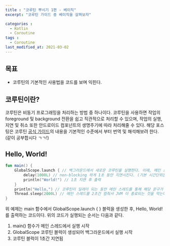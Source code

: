 ```yaml
---
title : "코루틴 뿌시기 1편 - 베이직"
excerpt: "코루틴 가이드 중 베이직을 살펴보자"

categories :
  - Kotlin 
  - Coroutine  
tags : 
  - Coroutine  
last_modified_at: 2021-03-02
---
```

## 목표

- 코루틴의 기본적인 사용법을 코드를 보며 익힌다.

## 코루틴이란?

코루틴은 비동기 프로그래밍을 처리하는 방법 중 하나이다. 코루틴을 사용하면 작업의 foreground 및 background 전환을 쉽고 직관적으로 처리할 수 있으며, 작업의 실행, 지연 및 취소 또한 안드로이드 컴포넌트의 생명주기에 따라 처리해줄 수 있다. 해당 포스팅은 코루틴 [공식 가이드](https://kotlinlang.org/docs/coroutines-basics.html)의 내용을 기본적인 수준에서 부터 번역 및 해석해보려 한다. (같이 공부합시다 ㄱㄱ!) 

## Hello, World!

```kotlin
fun main() {
    GlobalScope.launch { // 백그라운드에서 새로운 코루틴을 실행한다. 이때, 메인 스레드는 계속 동작한다.
        delay(1000L) // non-blocking 하게 1초 동안 지연시킨다. (기본 시간단위는 ms 임)
        println("World!") // 1초 지연 후 출력
    }
    println("Hello,") // 코루틴이 딜레이 되는 동안 메인 스레드를 통해 해당 문구가 출력됨
    Thread.sleep(2000L) // 메인 스레드를 2초간 멈춰서 JVM 이 종료되는 것을 막는다. 
}
```

위 예제는 main 함수에서 GlobalScope.launch { } 블럭을 생성한 후, Hello, World! 를 출력하는 코드이다. 위의 코드가 실행되는 순서는 다음과 같다. 

1. main() 함수가 메인 스레드에서 실행 시작 
2. GlobalScope 코루틴 블럭이 생성되어 백그라운드에서 실행 시작 
3. 코루틴 블럭이 1초간 지연됨 
